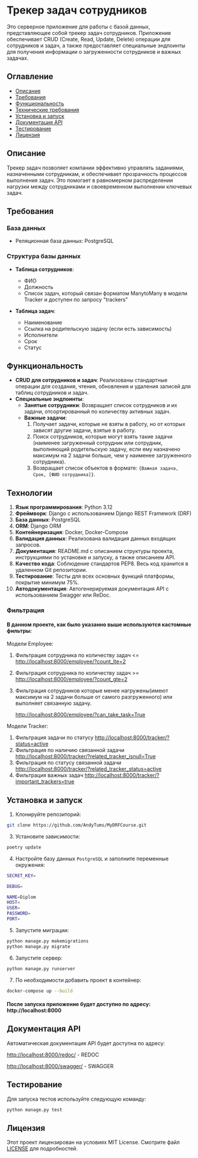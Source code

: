 # Трекер задач сотрудников

Это серверное приложение для работы с базой данных, представляющее собой трекер задач сотрудников. Приложение
обеспечивает CRUD (Create, Read, Update, Delete) операции для сотрудников и задач, а также предоставляет специальные
эндпоинты для получения информации о загруженности сотрудников и важных задачах.

## Оглавление

- [Описание](#описание)
- [Требования](#требования)
- [Функциональность](#функциональность)
- [Технические требования](#технические-требования)
- [Установка и запуск](#установка-и-запуск)
- [Документация API](#документация-api)
- [Тестирование](#тестирование)
- [Лицензия](#лицензия)

## Описание

Трекер задач позволяет компании эффективно управлять заданиями, назначенными сотрудникам, и обеспечивает прозрачность
процессов выполнения задач. Это помогает в равномерном распределении нагрузки между сотрудниками и своевременном
выполнении ключевых задач.

## Требования

### База данных

- Реляционная база данных: PostgreSQL

### Структура базы данных

- **Таблица сотрудников**:
    - ФИО
    - Должность
    - Список задач, который связан форматом ManytoMany в модели Tracker и доступен по запросу "trackers"

- **Таблица задач**:
    - Наименование
    - Ссылка на родительскую задачу (если есть зависимость)
    - Исполнители
    - Срок
    - Статус

## Функциональность

- **CRUD для сотрудников и задач**: Реализованы стандартные операции для создания, чтения, обновления и удаления записей
  для таблиц сотрудников и задач.
- **Специальные эндпоинты**:
    - **Занятые сотрудники**: Возвращает список сотрудников и их задачи, отсортированный по количеству активных задач.
    - **Важные задачи**:
        1. Получает задачи, которые не взяты в работу, но от которых зависят другие задачи, взятые в работу.
        2. Поиск сотрудников, которые могут взять такие задачи (наименее загруженный сотрудник или сотрудник,
           выполняющий родительскую задачу, если ему назначено максимум на 2 задачи больше, чем у наименее загруженного
           сотрудника).
        3. Возвращает список объектов в формате: `{Важная задача, Срок, [ФИО сотрудника]}`.

## Технологии

1. **Язык программирования**: Python 3.12
2. **Фреймворк**: Django с использованием Django REST Framework (DRF)
3. **База данных**: PostgreSQL
4. **ORM**: Django ORM
5. **Контейнеризация**: Docker, Docker-Compose
6. **Валидация данных**: Реализована валидация данных входящих запросов.
7. **Документация**: README.md с описанием структуры проекта, инструкциями по установке и запуску, а также описанием
   API.
8. **Качество кода**: Соблюдение стандартов PEP8. Весь код хранится в удаленном Git репозитории.
9. **Тестирование**: Тесты для всех основных функций платформы, покрытие минимум 75%.
10. **Автодокументация**: Автогенерируемая документация API с использованием Swagger или ReDoc.

### Фильтрация

#### В данном проекте, как было указанно выше используются кастомные фильтры:

Модели Employee:

1. Фильтрация сотрудника по количеству задач <=
    [http://localhost:8000/employee/?count_lte=2](http://localhost:8000/employee/?count_lte=2)
2. Фильтрация сотрудника по количеству задач >=
    [http://localhost:8000/employee/?count_gte=2](http://localhost:8000/employee/?count_gte=2)
3. Фильтрация сотрудников которые менее нагружены(имеют максимум на 2 задачи больше от самого разгруженного) или
    выполняет связанную задачу.

    [http://localhost:8000/employee/?can_take_task=True](http://localhost:8000/employee/??can_take_task=True)

Модели Tracker:

1. Фильтрация задачи по статусу
    [http://localhost:8000/tracker/?status=active](http://localhost:8000/tracker/?status=active)
2. Фильтрация по наличию связанной задачи
    [http://localhost:8000/tracker/?related_tracker_isnull=True](http://localhost:8000/tracker/?related_tracker_isnull=True)
3. Фильтрация по статусу связанной задачи
    [http://localhost:8000/tracker/?related_tracker_status=active](http://localhost:8000/tracker/?related_tracker_status=active)
4. Фильтрация важных задач
    [http://localhost:8000/tracker/?important_trackers=true](http://localhost:8000/tracker/?important_trackers=true)

## Установка и запуск

1. Клонируйте репозиторий:

```bash
git clone https://github.com/AndyTums/MyDRFCourse.git
````

3. Установите зависимости:

```bash
poetry update
````

4. Настройте базу данных `PostgreSQL` и заполните переменные окружения:

```bash
SECRET_KEY=

DEBUG=

NAME=Diplom
HOST=
USER=
PASSWORD=
PORT=

````

5. Запустите миграции:

```bash
python manage.py makemigrations
python manage.py migrate
````

6. Запустите сервер:
```bash
python manage.py runserver
````

7. По необходимости добавить проект в контейнер:
```bash
docker-compose up --build
````

#### После запуска приложение будет доступно по адресу: http://localhost:8000

## Документация API

Автоматическая документация API будет доступна по адресу: 

[http://localhost:8000/redoc/](http://localhost:8000/redoc/) - REDOC 

[http://localhost:8000/swagger/](http://localhost:8000/swagger/) - SWAGGER

## Тестирование

Для запуска тестов используйте следующую команду:
```bash
python manage.py test
````

## Лицензия

Этот проект лицензирован на условиях MIT License. Смотрите файл [LICENSE](LICENSE) для подробностей.



[//]: # (# Приложение для управления привычками)

[//]: # ()
[//]: # (Это приложение позволяет пользователям создавать, отслеживать и управлять своими привычками. Оно построено на основе Django REST Framework &#40;DRF&#41; и включает следующие функции:)

[//]: # ()
[//]: # (- **Авторизация пользователей**: Регистрация, вход и управление профилем.)

[//]: # (- **Управление привычками**: Создание, редактирование, удаление и отслеживание привычек.)

[//]: # (- **Периодические задачи**: Использование Celery и Celery Beat для напоминаний и уведомлений.)

[//]: # (- **Docker**: Простая установка и запуск с помощью Docker.)

[//]: # (- **Deploy**: Отправка проекта на удаленный сервер.)

[//]: # ()
[//]: # (---)

[//]: # ()
[//]: # (## Основные функции)

[//]: # ()
[//]: # (- **Регистрация и авторизация**:)

[//]: # (  - Регистрация нового пользователя.)

[//]: # (  - Вход в систему с использованием JWT-токенов.)

[//]: # (  - Обновление и удаление профиля.)

[//]: # ()
[//]: # (- **Управление привычками**:)

[//]: # (  - Создание привычек с указанием названия, описания, периодичности и времени выполнения.)

[//]: # (  - Отслеживание прогресса выполнения привычек.)

[//]: # (  - Получение списка привычек с фильтрацией и сортировкой.)

[//]: # ()
[//]: # (- **Напоминания и уведомления**:)

[//]: # (  - Использование Celery для отправки уведомлений &#40;например, в Телеграм&#41; о необходимости выполнения привычек.)

[//]: # (  - Использование Celery Beat для периодических задач &#40;например, ежедневных напоминаний&#41;.)

[//]: # ()
[//]: # (---)

[//]: # ()
[//]: # (## Технологии)

[//]: # ()
[//]: # (- **Backend**:)

[//]: # (  - Django)

[//]: # (  - Django REST Framework &#40;DRF&#41;)

[//]: # (  - Celery)

[//]: # (  - Celery Beat)

[//]: # (  - PostgreSQL)

[//]: # (  - Docker)

[//]: # (  - Nginx)

[//]: # (  - Git Actions)

[//]: # ()
[//]: # (- **Авторизация**:)

[//]: # (  - JWT &#40;JSON Web Tokens&#41;)

[//]: # ()
[//]: # (- **Очереди задач**:)

[//]: # (  - Redis)

[//]: # ()
[//]: # (- **Контейнеризация**:)

[//]: # (  - Docker)

[//]: # (  - Docker Compose)

[//]: # ()
[//]: # (---)

[//]: # ()
[//]: # (## Установка и запуск)

[//]: # ()
[//]: # (### 1. Клонируйте репозиторий)

[//]: # ()
[//]: # (```bash)

[//]: # (git clone https://github.com/AndyTums/MyDRFCourse.git)

[//]: # (````)

[//]: # ()
[//]: # (### 2. Настройте переменные окружения)

[//]: # (```bash)

[//]: # (Создайте файл `.env` в корневой директории и добавьте в него следующие переменные:)

[//]: # ()
[//]: # (SECRET_KEY=)

[//]: # ()
[//]: # (DEBUG=)

[//]: # ()
[//]: # (# Данные для подключения к БД)

[//]: # (NAME=)

[//]: # (USER=)

[//]: # (PASSWORD=)

[//]: # (HOST=)

[//]: # (PORT=)

[//]: # ()
[//]: # (# DOCKER)

[//]: # (POSTGRES_PASSWORD=PASSWORD)

[//]: # (POSTGRES_USER=USER)

[//]: # (POSTGRES_PORT=PORT)

[//]: # (POSTGRES_DB=NAME)

[//]: # (POSTGRES_HOST=HOST)

[//]: # (CELERY_BROKER_URL = 'redis://redis:6379/0')

[//]: # (CELERY_RESULT_BACKEND = 'redis://redis:6379/0')

[//]: # ()
[//]: # (# Почта для отправки сообщений)

[//]: # (EMAIL_HOST_PASSWORD =)

[//]: # ()
[//]: # (# TELEGRAM)

[//]: # (API_TOKEN_TELEGRAM =)

[//]: # (TG_NAME_CHANEL =)

[//]: # (```)

[//]: # ()
[//]: # (### 3. Запустите приложение с помощью Docker Compose)

[//]: # ()
[//]: # (```bash)

[//]: # (docker-compose up --build)

[//]: # (```)

[//]: # ()
[//]: # (После запуска приложение будет доступно по адресу: http://localhost:8000.)

[//]: # ()
[//]: # (### API Endpoints)

[//]: # ()
[//]: # (**Авторизация**:)

[//]: # ()
[//]: # (  - POST http://localhost:8000/login/ - вход в ЛК)

[//]: # (  - POST http://localhost:8000/logout/ - выход с ЛК)

[//]: # ()
[//]: # (  - POST http://localhost:8000/token/refresh/ - обновление токена)

[//]: # ()
[//]: # (**Привычки**:)

[//]: # ()
[//]: # (  - GET http://localhost:8000/habit/ - список привычек)

[//]: # (  - GET http://localhost:8000/habit/id/ - информация о привычке)

[//]: # (  - POST http://localhost:8000/habit/ - создание привычки)

[//]: # (  - PATCH http://localhost:8000/habit/id/ - редактирование привычки)

[//]: # (  - DELETE http://localhost:8000/habit/id/ - удаление привычки)

[//]: # ()
[//]: # (**Пользователь**:)

[//]: # ()
[//]: # (  - GET http://localhost:8000/user/ - список пользователей)

[//]: # (  - GET http://localhost:8000/user/id/ - информация о пользователе)

[//]: # (  - POST http://localhost:8000/user/ - создание пользователя)

[//]: # (  - PATCH http://localhost:8000/user/id/ - редактирование пользователя)

[//]: # (  - DELETE http://localhost:8000/user/id/ - удаление пользователя)

[//]: # ()
[//]: # ()
[//]: # (### 4. Использование Celery и Celery Beat)

[//]: # ()
[//]: # (- Celery используется для выполнения асинхронных задач, таких как отправка уведомлений.)

[//]: # ()
[//]: # (- Celery Beat используется для выполнения периодических задач, таких как ежедневные напоминания.)

[//]: # ()
[//]: # (#### Пример задачи Celery:)

[//]: # (``` bash)

[//]: # (from celery import shared_task)

[//]: # (from django.core.mail import send_mail)

[//]: # ()
[//]: # (@shared_task)

[//]: # (def send_reminder_email&#40;email, message&#41;:)

[//]: # (    send_mail&#40;)

[//]: # (        'Напоминание о привычке',)

[//]: # (        message,)

[//]: # (        'from@example.com',)

[//]: # (        [email],)

[//]: # (        fail_silently=False,)

[//]: # (    &#41;)

[//]: # (```)

[//]: # ()
[//]: # (#### Пример периодической задачи Celery Beat)

[//]: # (В файле settings.py:)

[//]: # (``` bash)

[//]: # (from celery.schedules import crontab)

[//]: # ()
[//]: # (CELERY_BEAT_SCHEDULE = {)

[//]: # (    'check_is_active': {)

[//]: # (        'task': 'habit.tasks.send_message_to_user',)

[//]: # (        'schedule': timedelta&#40;seconds=20&#41;,)

[//]: # (    },)

[//]: # (})

[//]: # (```)

[//]: # ()
[//]: # (### 5. Структура проекта:)

[//]: # (``` bash)

[//]: # (habit-tracker/)

[//]: # (├── .env)

[//]: # (├── .github/workflows/ci.yml)

[//]: # (├── docker-compose.yml)

[//]: # (├── Dockerfile)

[//]: # (├── manage.py)

[//]: # (├── requirements.txt)

[//]: # (├── habits/)

[//]: # (│   ├── models.py)

[//]: # (│   ├── serializers.py)

[//]: # (│   ├── views.py)

[//]: # (│   ├── tasks.py)

[//]: # (│   └── test.py)

[//]: # (└── myproject/)

[//]: # (    ├── settings.py)

[//]: # (    ├── urls.py)

[//]: # (    └── ...)

[//]: # (```)

[//]: # ()
[//]: # (### 6. Использование Deploy)

[//]: # ()
[//]: # (**Настройка удаленного сервера**:)

[//]: # (- Сервер настроен для развертывания веб-приложения.)

[//]: # (- Установлены необходимые пакеты и зависимости для работы проекта &#40;Python, Django, Gunicorn, Nginx&#41;.)

[//]: # (- Приложение доступно по IP-адресу: 84.201.161.178.)

[//]: # (- Настроены параметры безопасности: используются SSH-ключи для доступа.)

[//]: # ()
[//]: # (**Шаги выполнения запуска workflow**:)

[//]: # ()
[//]: # (- Файл YAML для GitHub Actions находится в репозитории в папке .github/workflows.)

[//]: # (- Workflow запускается при каждом push в репозиторий.)

[//]: # (- Workflow включает шаг для запуска тестов проекта.)

[//]: # (- Тесты успешно выполняются в рамках workflow и завершаются с отчетом.)

[//]: # (- Ошибки тестов останавливают выполнение следующих шагов workflow.)

[//]: # (- Workflow содержит шаг деплоя, который запускается только после успешного завершения тестов.)

[//]: # (- Проект автоматически деплоится на удаленный сервер.)

[//]: # (- Деплой выполняется корректно, без ошибок.)

[//]: # ()
[//]: # (#### Для быстрой загрузки проекта на сервер, используйте Git Actions -->> [.yml]&#40;./.github/workflows/ci.yml&#41;)

[//]: # (Незабудьте внести ваши данные в переменное окружение, а так же запросить secrets. у владельца репозитория!)

[//]: # ()
[//]: # (### 7. Лицензия)

[//]: # ()
[//]: # (#### Этот проект распространяется под лицензией MIT. Подробности см. в файле LICENSE.)
